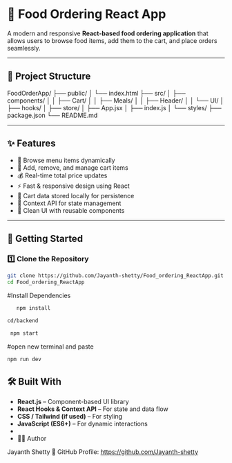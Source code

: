 # 🍔 Food Ordering React App

A modern and responsive **React-based food ordering application** that allows users to browse food items, add them to the cart, and place orders seamlessly.

---

## 📁 Project Structure

FoodOrderApp/
├── public/
│ └── index.html
├── src/
│ ├── components/
│ │ ├── Cart/
│ │ ├── Meals/
│ │ ├── Header/
│ │ └── UI/
│ ├── hooks/
│ ├── store/
│ ├── App.jsx
│ ├── index.js
│ └── styles/
├── package.json
└── README.md


---

## ✨ Features

- 🍱 Browse menu items dynamically  
- 🛒 Add, remove, and manage cart items  
- 💰 Real-time total price updates  
- ⚡ Fast & responsive design using React  
- 💾 Cart data stored locally for persistence  
- 🔄 Context API for state management  
- 🎨 Clean UI with reusable components  

---

## 🚀 Getting Started

### 1️⃣ Clone the Repository 
```bash
git clone https://github.com/Jayanth-shetty/Food_ordering_ReactApp.git
cd Food_ordering_ReactApp
```
#Install Dependencies
```bash
   npm install
```
   ```bash
cd/backend
```
```bash
 npm start
   ```
 #open new terminal and paste
```bash
npm run dev

```
## 🛠️ Built With

- **React.js** – Component-based UI library  
- **React Hooks & Context API** – For state and data flow  
- **CSS / Tailwind (if used)** – For styling  
- **JavaScript (ES6+)** – For dynamic interactions
- 
- 👨‍💻 Author

Jayanth Shetty
📘 GitHub Profile: https://github.com/Jayanth-shetty


